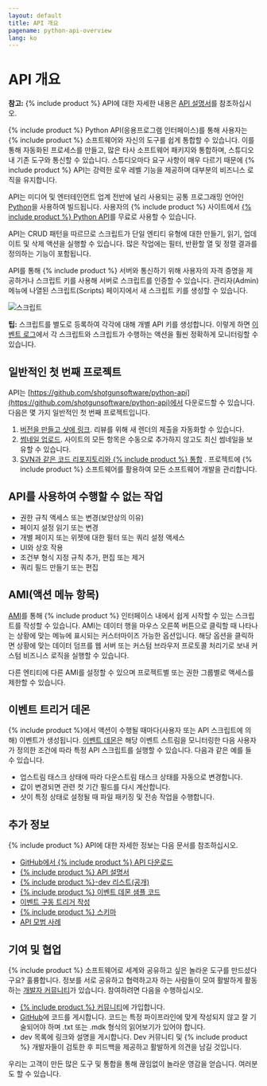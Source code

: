```yaml
---
layout: default
title: API 개요
pagename: python-api-overview
lang: ko
---
```


# API 개요

**참고:** {% include product %} API에 대한 자세한 내용은 [API 설명서](http://developer.shotgridsoftware.com/python-api/)를 참조하십시오.

{% include product %} Python API(응용프로그램 인터페이스)를 통해 사용자는 {% include product %} 소프트웨어와 자신의 도구를 쉽게 통합할 수 있습니다. 이를 통해 자동화된 프로세스를 만들고, 많은 타사 소프트웨어 패키지와 통합하며, 스튜디오 내 기존 도구와 통신할 수 있습니다. 스튜디오마다 요구 사항이 매우 다르기 때문에 {% include product %} API는 강력한 로우 레벨 기능을 제공하며 대부분의 비즈니스 로직을 유지합니다.

API는 미디어 및 엔터테인먼트 업계 전반에 널리 사용되는 공통 프로그래밍 언어인 [Python](https://www.python.org/)을 사용하여 빌드됩니다. 사용자의 {% include product %} 사이트에서 [{% include product %} Python API](https://github.com/shotgunsoftware/python-api)를 무료로 사용할 수 있습니다.

API는 CRUD 패턴을 따르므로 스크립트가 단일 엔티티 유형에 대한 만들기, 읽기, 업데이트 및 삭제 액션을 실행할 수 있습니다. 많은 작업에는 필터, 반환할 열 및 정렬 결과를 정의하는 기능이 포함됩니다.

API를 통해 {% include product %} 서버와 통신하기 위해 사용자의 자격 증명을 제공하거나 스크립트 키를 사용해 서버로 스크립트를 인증할 수 있습니다. 관리자(Admin) 메뉴에 나열된 스크립트(Scripts) 페이지에서 새 스크립트 키를 생성할 수 있습니다.

![스크립트](/images/dv-developers-api-01-scripts-01.png)

**팁:** 스크립트를 별도로 등록하여 각각에 대해 개별 API 키를 생성합니다. 이렇게 하면 [이벤트 로그](https://help.autodesk.com/view/SGSUB/KOR/?guid=SG_Administrator_ar_data_management_ar_event_logs_html)에서 각 스크립트와 스크립트가 수행하는 액션을 훨씬 정확하게 모니터링할 수 있습니다.

## 일반적인 첫 번째 프로젝트

API는 [https://github.com/shotgunsoftware/python-api](https://github.com/shotgunsoftware/python-api)에서 다운로드할 수 있습니다. 다음은 몇 가지 일반적인 첫 번째 프로젝트입니다.

1. [버전을 만들고 샷에 링크](http://developer.shotgridsoftware.com/python-api/cookbook/examples/basic_create_version_link_shot.html). 리뷰를 위해 새 렌더의 제출을 자동화할 수 있습니다.
2. [썸네일 업로드](http://developer.shotgridsoftware.com/python-api/cookbook/examples/basic_upload_thumbnail_version.html). 사이트의 모든 항목은 수동으로 추가하지 않고도 최신 썸네일을 보유할 수 있습니다.
3. [SVN과 같은 코드 리포지토리와 {% include product %} 통합](http://developer.shotgridsoftware.com/python-api/cookbook/examples/svn_integration.html) . 프로젝트에 {% include product %} 소프트웨어를 활용하여 모든 소프트웨어 개발을 관리합니다.

## API를 사용하여 수행할 수 없는 작업

* 권한 규칙 액세스 또는 변경(보안상의 이유)
* 페이지 설정 읽기 또는 변경
* 개별 페이지 또는 위젯에 대한 필터 또는 쿼리 설정 액세스
* UI와 상호 작용
* 조건부 형식 지정 규칙 추가, 편집 또는 제거
* 쿼리 필드 만들기 또는 편집

## AMI(액션 메뉴 항목)

[AMI](https://developer.shotgridsoftware.com/67695b40/)를 통해 {% include product %} 인터페이스 내에서 쉽게 시작할 수 있는 스크립트를 작성할 수 있습니다. AMI는 데이터 행을 마우스 오른쪽 버튼으로 클릭할 때 나타나는 상황에 맞는 메뉴에 표시되는 커스터마이즈 가능한 옵션입니다. 해당 옵션을 클릭하면 상황에 맞는 데이터 덤프를 웹 서버 또는 커스텀 브라우저 프로토콜 처리기로 보내 커스텀 비즈니스 로직을 실행할 수 있습니다.

다른 엔티티에 다른 AMI를 설정할 수 있으며 프로젝트별 또는 권한 그룹별로 액세스를 제한할 수 있습니다.

## 이벤트 트리거 데몬

{% include product %}에서 액션이 수행될 때마다(사용자 또는 API 스크립트에 의해) 이벤트가 생성됩니다. [이벤트 데몬](https://github.com/shotgunsoftware/shotgunEvents)은 해당 이벤트 스트림을 모니터링한 다음 사용자가 정의한 조건에 따라 특정 API 스크립트를 실행할 수 있습니다. 다음과 같은 예를 들 수 있습니다.

* 업스트림 태스크 상태에 따라 다운스트림 태스크 상태를 자동으로 변경합니다.
* 값이 변경되면 관련 컷 기간 필드를 다시 계산합니다.
* 샷이 특정 상태로 설정될 때 파일 패키징 및 전송 작업을 수행합니다.

## 추가 정보

{% include product %} API에 대한 자세한 정보는 다음 문서를 참조하십시오.

* [GitHub에서 {% include product %} API 다운로드](https://github.com/shotgunsoftware/python-api/)
* [{% include product %} API 설명서](http://developer.shotgridsoftware.com/python-api/)
* [{% include product %}-dev 리스트(공개)](https://groups.google.com/a/shotgunsoftware.com/forum/?fromgroups#!forum/shotgun-dev)
* [{% include product %} 이벤트 데몬 샘플 코드](https://github.com/shotgunsoftware/shotgunEvents)
* [이벤트 구동 트리거 작성](https://developer.shotgridsoftware.com/ko/0d8a11d9/)
* [{% include product %} 스키마](https://help.autodesk.com/view/SGSUB/KOR/?guid=SG_Administrator_ar_get_started_ar_shotgun_schema_html)
* [API 모범 사례](https://developer.shotgridsoftware.com/ko/09b77cf4/)

## 기여 및 협업

{% include product %} 소프트웨어로 세계와 공유하고 싶은 놀라운 도구를 만드셨다구요? 훌륭합니다. 정보를 서로 공유하고 협력하고자 하는 사람들이 모여 활발하게 활동하는 [개발자 커뮤니티](https://community.shotgridsoftware.com/)가 있습니다. 참여하려면 다음을 수행하십시오.

* [{% include product %} 커뮤니티](https://community.shotgridsoftware.com/)에 가입합니다.
* [GitHub](https://github.com/)에 코드를 게시합니다. 코드는 특정 파이프라인에 맞게 작성되지 않고 잘 기술되어야 하며 .txt 또는 .mdk 형식의 읽어보기가 있어야 합니다.
* dev 목록에 링크와 설명을 게시합니다. Dev 커뮤니티 및 {% include product %} 개발자들이 검토한 후 피드백을 제공하고 활발하게 의견을 남길 것입니다.

우리는 고객이 만든 많은 도구 및 통합을 통해 끊임없이 놀라운 영감을 얻습니다. 여러분도 할 수 있습니다.